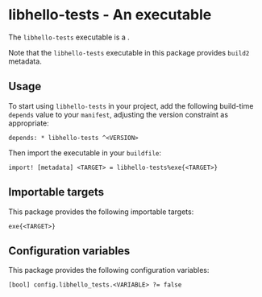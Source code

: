 # libhello-tests - An executable

The `libhello-tests` executable is a <SUMMARY-OF-FUNCTIONALITY>.

Note that the `libhello-tests` executable in this package provides `build2` metadata.


## Usage

To start using `libhello-tests` in your project, add the following build-time
`depends` value to your `manifest`, adjusting the version constraint as
appropriate:

```
depends: * libhello-tests ^<VERSION>
```

Then import the executable in your `buildfile`:

```
import! [metadata] <TARGET> = libhello-tests%exe{<TARGET>}
```


## Importable targets

This package provides the following importable targets:

```
exe{<TARGET>}
```

<DESCRIPTION-OF-IMPORTABLE-TARGETS>


## Configuration variables

This package provides the following configuration variables:

```
[bool] config.libhello_tests.<VARIABLE> ?= false
```

<DESCRIPTION-OF-CONFIG-VARIABLES>
